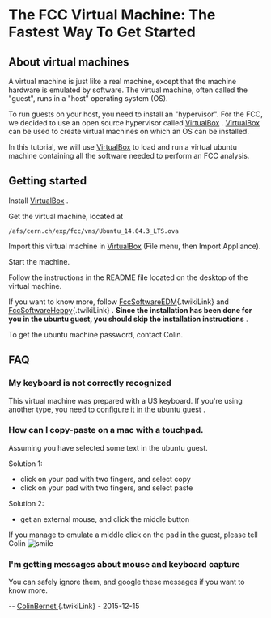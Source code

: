 []() The FCC Virtual Machine: The Fastest Way To Get Started
============================================================

[]() About virtual machines
---------------------------

A virtual machine is just like a real machine, except that the machine
hardware is emulated by software. The virtual machine, often called the
"guest", runs in a "host" operating system (OS).

To run guests on your host, you need to install an "hypervisor". For the
FCC, we decided to use an open source hypervisor called
[VirtualBox](https://www.virtualbox.org/wiki/Downloads) .
[VirtualBox](https://www.virtualbox.org/wiki/Downloads) can be used to
create virtual machines on which an OS can be installed.

In this tutorial, we will use
[VirtualBox](https://www.virtualbox.org/wiki/Downloads) to load and run
a virtual ubuntu machine containing all the software needed to perform
an FCC analysis.

[]() Getting started
--------------------

Install [VirtualBox](https://www.virtualbox.org/wiki/Downloads) .

Get the virtual machine, located at

    /afs/cern.ch/exp/fcc/vms/Ubuntu_14.04.3_LTS.ova

Import this virtual machine in
[VirtualBox](https://www.virtualbox.org/wiki/Downloads) (File menu, then
Import Appliance).

Start the machine.

Follow the instructions in the README file located on the desktop of the
virtual machine.

If you want to know more, follow
[FccSoftwareEDM](./FccSoftwareEDM){.twikiLink} and
[FccSoftwareHeppy](./FccSoftwareHeppy){.twikiLink} . **Since the
installation has been done for you in the ubuntu guest, you should skip
the installation instructions** .

To get the ubuntu machine password, contact Colin.

[]() FAQ
--------

### []() My keyboard is not correctly recognized

This virtual machine was prepared with a US keyboard. If you're using
another type, you need to [configure it in the ubuntu
guest](http://www.wikihow.com/Change-Keyboard-Layout-in-Ubuntu) .

### []() How can I copy-paste on a mac with a touchpad.

Assuming you have selected some text in the ubuntu guest.

Solution 1:

-   click on your pad with two fingers, and select copy
-   click on your pad with two fingers, and select paste

Solution 2:

-   get an external mouse, and click the middle button

If you manage to emulate a middle click on the pad in the guest, please
tell Colin
![smile](https://twiki.cern.ch/twiki/pub/TWiki/SmiliesPlugin/smile.gif "smile")

### []() I'm getting messages about mouse and keyboard capture

You can safely ignore them, and google these messages if you want to
know more.

-- [<span class="wikiUser ColinBernet"> ColinBernet
</span>](/twiki/bin/view/Main/ColinBernet){.twikiLink} - 2015-12-15
